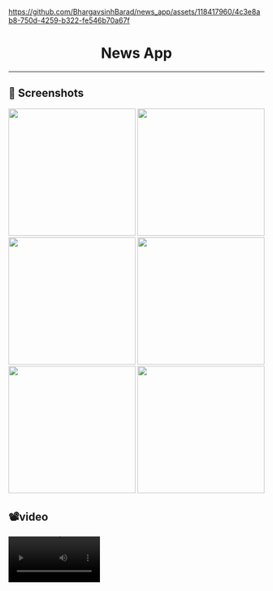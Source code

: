 
https://github.com/BhargavsinhBarad/news_app/assets/118417960/4c3e8ab8-750d-4259-b322-fe546b70a67f
<div align="center">


# **News App**
---
</div>


## 📲 Screenshots

<img src= "https://github.com/BhargavsinhBarad/news_app/assets/118417960/2a3a8f71-387c-47b4-afc1-dc7d9b76b36e" width = "250px">
<img src = "https://github.com/BhargavsinhBarad/news_app/assets/118417960/a34781ba-d3d6-47bc-a5bd-cd90398d8f08" width = "250px">
<img src = "https://github.com/BhargavsinhBarad/news_app/assets/118417960/3df9d57a-02a1-47ab-ad19-21c9aa443df8" width = "250px">
<img src = "https://github.com/BhargavsinhBarad/news_app/assets/118417960/a53a6658-78ca-444c-a1c5-eead5b256104" width = "250px">
<img src = "https://github.com/BhargavsinhBarad/news_app/assets/118417960/769caa51-649a-42e7-befb-7994e67c21aa" width = "250px">
<img src = "https://github.com/BhargavsinhBarad/news_app/assets/118417960/faff37e3-6a16-411d-9420-aa5dec9848f4" width = "250px">


## 📽️video
<video src='Uploading WhatsApp Video 2024-04-19 at 4.35.13 PM.mp4…' width="180px">
